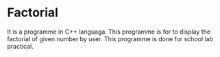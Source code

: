 # Factorial
It is a programme in C++ languaga. This programme is for to display the factorial of given number by user. This programme is done for school lab practical.
